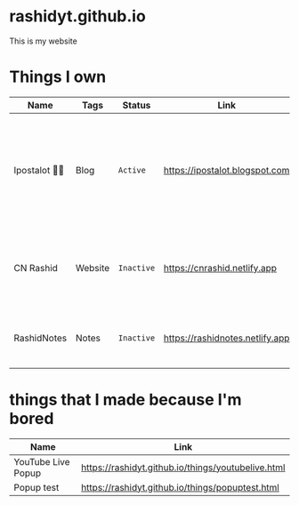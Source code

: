 # rashidyt.github.io

This is my website

# Things I own

| Name | Tags | Status | Link | Description |
| --- | --- | --- | --- | --- |
| Ipostalot 🤨📸 | Blog | `Active` | https://ipostalot.blogspot.com | This blog contains random stuff, because I post alot in one blog and of course is in blogger |
| CN Rashid | Website | `Inactive` | https://cnrashid.netlify.app | Just a website with Cartoon Network branding in it. |
| RashidNotes | Notes | `Inactive` | https://rashidnotes.netlify.app | You can make notes and save it on your computer |

# things that I made because I'm bored

| Name | Link |
| --- | --- |
| YouTube Live Popup | https://rashidyt.github.io/things/youtubelive.html |
| Popup test | https://rashidyt.github.io/things/popuptest.html |

